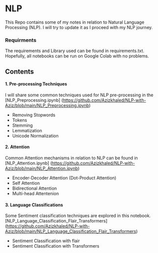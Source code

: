 
# NLP
This Repo contains some of my notes in relation to Natural Language Processing (NLP). I will try to update it as I proceed with my NLP journey.

### Requirments
The requirements and Library used can be found in requirements.txt. Hopefully, all notebooks can be run on Google Colab with no problems. 

## Contents
#### 1. Pre-processing Techniques
I will share some common techniques used for NLP pre-processing in the [NLP_Preprocessing.ipynb] (https://github.com/Azizkhaled/NLP-with-Aziz/blob/main/NLP_Preprocessing.ipynb)
  -  Removing Stopwords
  -  Tokens
  -  Stemming
  -  Lemmatization
  -  Unicode Normalization
    

#### 2. Attention
Common Attention mechanisms in relation to NLP can be found in [NLP_Attention.ipynb] (https://github.com/Azizkhaled/NLP-with-Aziz/blob/main/NLP_Attention.ipynb)
  - Encoder-Decoder Attention (Dot-Product Attention)
  - Self Attention
  - Bidirectional Attention
  - Multi-head Attentenion

#### 3. Language Classifications
Some Sentiment classification techniques are explored in this notebook. [NLP_Language_Classification_Flair_Transformers] (https://github.com/Azizkhaled/NLP-with-Aziz/blob/main/NLP_Language_Classification_Flair_Transformers)
  - Sentiment Classification with flair
  - Sentiment Classification with Transformers

  
